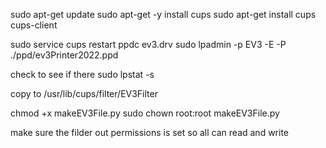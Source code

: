 sudo apt-get update
sudo apt-get -y install cups
sudo apt-get install cups cups-client

<!-- otherwise use sudo
sudo adduser $USER lpadmin -->

sudo service cups restart
ppdc ev3.drv
sudo lpadmin -p EV3 -E -P ./ppd/ev3Printer2022.ppd

check to see if there
sudo lpstat -s

<!-- make fillter executable and move to root folder as well as change ownership -->
copy to /usr/lib/cups/filter/EV3Filter

chmod +x makeEV3File.py
sudo chown root:root makeEV3File.py

<!-- folder out permisions -->
make sure the filder out permissions is set so all can read and write